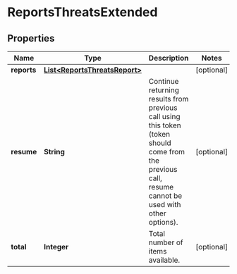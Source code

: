 
# ReportsThreatsExtended

## Properties
Name | Type | Description | Notes
------------ | ------------- | ------------- | -------------
**reports** | [**List&lt;ReportsThreatsReport&gt;**](ReportsThreatsReport.md) |  |  [optional]
**resume** | **String** | Continue returning results from previous call using this token (token should come from the previous call, resume cannot be used with other options). |  [optional]
**total** | **Integer** | Total number of items available. |  [optional]



